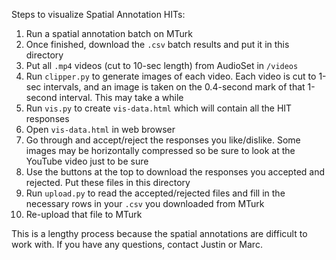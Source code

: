 Steps to visualize Spatial Annotation HITs:
1. Run a spatial annotation batch on MTurk
1. Once finished, download the `.csv` batch results and put it in this directory
1. Put all `.mp4` videos (cut to 10-sec length) from AudioSet in `/videos`
1. Run `clipper.py` to generate images of each video. Each video is cut to 1-sec intervals, and an image is taken on the 0.4-second mark of that 1-second interval. This may take a while
1. Run `vis.py` to create `vis-data.html` which will contain all the HIT responses
1. Open `vis-data.html` in web browser
1. Go through and accept/reject the responses you like/dislike. Some images may be horizontally compressed so be sure to look at the YouTube video just to be sure
1. Use the buttons at the top to download the responses you accepted and rejected. Put these files in this directory
1. Run `upload.py` to read the accepted/rejected files and fill in the necessary rows in your `.csv` you downloaded from MTurk
1. Re-upload that file to MTurk

This is a lengthy process because the spatial annotations are difficult to work with. If you have any questions, contact Justin or Marc.
